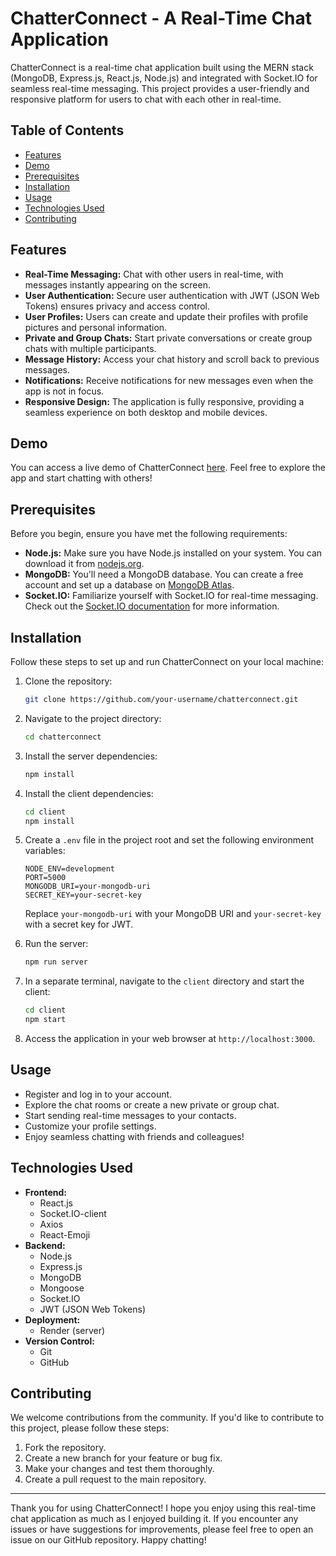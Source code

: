 # ChatterConnect - A Real-Time Chat Application

ChatterConnect is a real-time chat application built using the MERN stack (MongoDB, Express.js, React.js, Node.js) and integrated with Socket.IO for seamless real-time messaging. This project provides a user-friendly and responsive platform for users to chat with each other in real-time.

## Table of Contents

- [Features](#features)
- [Demo](#demo)
- [Prerequisites](#prerequisites)
- [Installation](#installation)
- [Usage](#usage)
- [Technologies Used](#technologies-used)
- [Contributing](#contributing)

## Features

- **Real-Time Messaging:** Chat with other users in real-time, with messages instantly appearing on the screen.
- **User Authentication:** Secure user authentication with JWT (JSON Web Tokens) ensures privacy and access control.
- **User Profiles:** Users can create and update their profiles with profile pictures and personal information.
- **Private and Group Chats:** Start private conversations or create group chats with multiple participants.
- **Message History:** Access your chat history and scroll back to previous messages.
- **Notifications:** Receive notifications for new messages even when the app is not in focus.
- **Responsive Design:** The application is fully responsive, providing a seamless experience on both desktop and mobile devices.

## Demo

You can access a live demo of ChatterConnect [here](https://chatterconnect.onrender.com/). Feel free to explore the app and start chatting with others!

## Prerequisites

Before you begin, ensure you have met the following requirements:

- **Node.js:** Make sure you have Node.js installed on your system. You can download it from [nodejs.org](https://nodejs.org/).
- **MongoDB:** You'll need a MongoDB database. You can create a free account and set up a database on [MongoDB Atlas](https://www.mongodb.com/cloud/atlas).
- **Socket.IO:** Familiarize yourself with Socket.IO for real-time messaging. Check out the [Socket.IO documentation](https://socket.io/docs/v4/) for more information.

## Installation

Follow these steps to set up and run ChatterConnect on your local machine:

1. Clone the repository:

   ```bash
   git clone https://github.com/your-username/chatterconnect.git
   ```

2. Navigate to the project directory:

   ```bash
   cd chatterconnect
   ```

3. Install the server dependencies:

   ```bash
   npm install
   ```

4. Install the client dependencies:

   ```bash
   cd client
   npm install
   ```

5. Create a `.env` file in the project root and set the following environment variables:

   ```
   NODE_ENV=development
   PORT=5000
   MONGODB_URI=your-mongodb-uri
   SECRET_KEY=your-secret-key
   ```

   Replace `your-mongodb-uri` with your MongoDB URI and `your-secret-key` with a secret key for JWT.

6. Run the server:

   ```bash
   npm run server
   ```

7. In a separate terminal, navigate to the `client` directory and start the client:

   ```bash
   cd client
   npm start
   ```

8. Access the application in your web browser at `http://localhost:3000`.

## Usage

- Register and log in to your account.
- Explore the chat rooms or create a new private or group chat.
- Start sending real-time messages to your contacts.
- Customize your profile settings.
- Enjoy seamless chatting with friends and colleagues!

## Technologies Used

- **Frontend:**
  - React.js
  - Socket.IO-client
  - Axios
  - React-Emoji
- **Backend:**
  - Node.js
  - Express.js
  - MongoDB
  - Mongoose
  - Socket.IO
  - JWT (JSON Web Tokens)
- **Deployment:**
  - Render (server)
- **Version Control:**
  - Git
  - GitHub

## Contributing

We welcome contributions from the community. If you'd like to contribute to this project, please follow these steps:

1. Fork the repository.
2. Create a new branch for your feature or bug fix.
3. Make your changes and test them thoroughly.
4. Create a pull request to the main repository.

---

Thank you for using ChatterConnect! I hope you enjoy using this real-time chat application as much as I enjoyed building it. If you encounter any issues or have suggestions for improvements, please feel free to open an issue on our GitHub repository. Happy chatting!
